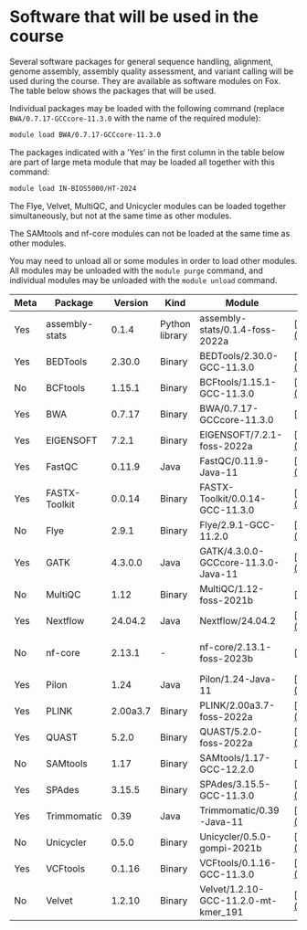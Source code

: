 # Software that will be used in the course

Several software packages for general sequence handling, alignment, genome assembly, assembly quality assessment, and variant calling will be used during the course. They are available as software modules on Fox. The table below shows the packages that will be used.

Individual packages may be loaded with the following command (replace `BWA/0.7.17-GCCcore-11.3.0` with the name of the required module):

```sh
module load BWA/0.7.17-GCCcore-11.3.0
```

The packages indicated with a 'Yes' in the first column in the table below are part of large meta module that may be loaded all together with this command:

```sh
module load IN-BIOS5000/HT-2024
```

The Flye, Velvet, MultiQC, and Unicycler modules can be loaded together simultaneously, but not at the same time as other modules.

The SAMtools and nf-core modules can not be loaded at the same time as other modules.

You may need to unload all or some modules in order to load other modules. All modules may be unloaded with the `module purge` command, and individual modules may be unloaded with the `module unload` command.


Meta | Package | Version | Kind | Module | Documentation | Source code repository
----|---------|---------|------|--------|---------------|-----------------------
Yes | assembly-stats | 0.1.4 | Python library | assembly-stats/0.1.4-foss-2022a | [https://pypi.org/project/assembly-stats](https://pypi.org/project/assembly-stats) | [https://github.com/MikeTrizna/assembly_stats](https://github.com/MikeTrizna/assembly_stats)
Yes | BEDTools | 2.30.0 | Binary | BEDTools/2.30.0-GCC-11.3.0 | [https://bedtools.readthedocs.io/en/latest](https://bedtools.readthedocs.io/en/latest) | [https://github.com/arq5x/bedtools2](https://github.com/arq5x/bedtools2)
No  | BCFtools | 1.15.1 | Binary | BCFtools/1.15.1-GCC-11.3.0 | [https://samtools.github.io/bcftools/bcftools.html](https://samtools.github.io/bcftools/bcftools.html) | [https://github.com/samtools/bcftools](https://github.com/samtools/bcftools)
Yes  | BWA | 0.7.17 | Binary | BWA/0.7.17-GCCcore-11.3.0 | [https://github.com/lh3/bwa](https://github.com/lh3/bwa) | [https://github.com/lh3/bwa](https://github.com/lh3/bwa)
Yes | EIGENSOFT | 7.2.1 | Binary | EIGENSOFT/7.2.1-foss-2022a | [https://github.com/DReichLab/EIG](https://github.com/DReichLab/EIG) |  [https://github.com/DReichLab/EIG](https://github.com/DReichLab/EIG)
Yes | FastQC | 0.11.9 | Java | FastQC/0.11.9-Java-11 | [https://www.bioinformatics.babraham.ac.uk/projects/fastqc](https://www.bioinformatics.babraham.ac.uk/projects/fastqc) | [https://github.com/s-andrews/FastQC](https://github.com/s-andrews/FastQC)
Yes | FASTX-Toolkit | 0.0.14 | Binary | FASTX-Toolkit/0.0.14-GCC-11.3.0 | [https://github.com/agordon/fastx_toolkit](https://github.com/agordon/fastx_toolkit) | [https://github.com/agordon/fastx_toolkit](https://github.com/agordon/fastx_toolkit)
No  | Flye | 2.9.1 | Binary | Flye/2.9.1-GCC-11.2.0 | [https://github.com/fenderglass/Flye](https://github.com/fenderglass/Flye) | [https://github.com/fenderglass/Flye](https://github.com/fenderglass/Flye)
Yes | GATK | 4.3.0.0 | Java | GATK/4.3.0.0-GCCcore-11.3.0-Java-11 | [https://gatk.broadinstitute.org/hc/en-us](https://gatk.broadinstitute.org/hc/en-us) | [https://github.com/broadinstitute/gatk](https://github.com/broadinstitute/gatk)
No  | MultiQC | 1.12 | Binary | MultiQC/1.12-foss-2021b | [https://multiqc.info](https://multiqc.info) | [https://github.com/ewels/MultiQC](https://github.com/ewels/MultiQC)
Yes | Nextflow | 24.04.2 | Java | Nextflow/24.04.2 | [https://www.nextflow.io/docs/latest/index.html](https://www.nextflow.io/docs/latest/index.html) | [https://www.nextflow.io/docs/latest/install.html](https://www.nextflow.io/docs/latest/install.html)
No  | nf-core | 2.13.1 | - | nf-core/2.13.1-foss-2023b | [https://nf-co.re/docs](https://nf-co.re/docs) | [https://nf-co.re/docs/nf-core-tools/installation](https://nf-co.re/docs/nf-core-tools/installation)
Yes | Pilon | 1.24 | Java | Pilon/1.24-Java-11 | [https://github.com/broadinstitute/pilon/wiki](https://github.com/broadinstitute/pilon/wiki) | [https://github.com/broadinstitute/pilon](https://github.com/broadinstitute/pilon)
Yes | PLINK | 2.00a3.7 | Binary | PLINK/2.00a3.7-foss-2022a | [https://www.cog-genomics.org/plink/2.0](https://www.cog-genomics.org/plink/2.0) | [https://www.cog-genomics.org/plink/2.0](https://www.cog-genomics.org/plink/2.0)
Yes | QUAST | 5.2.0 | Binary | QUAST/5.2.0-foss-2022a | [https://quast.sourceforge.net/docs/manual.html](https://quast.sourceforge.net/docs/manual.html) | [https://github.com/ablab/quast](https://github.com/ablab/quast)
No  | SAMtools | 1.17 | Binary | SAMtools/1.17-GCC-12.2.0 | [https://www.htslib.org](https://www.htslib.org) | [https://github.com/samtools/samtools](https://github.com/samtools/samtools)
Yes | SPAdes | 3.15.5 | Binary | SPAdes/3.15.5-GCC-11.3.0 | [https://ablab.github.io/spades/](https://ablab.github.io/spades/) | [https://github.com/ablab/spades](https://github.com/ablab/spades)
Yes | Trimmomatic | 0.39 | Java | Trimmomatic/0.39-Java-11 | [http://www.usadellab.org/cms/?page=trimmomatic](http://www.usadellab.org/cms/?page=trimmomatic) | [https://github.com/usadellab/Trimmomatic](https://github.com/usadellab/Trimmomatic)
No  | Unicycler | 0.5.0 | Binary | Unicycler/0.5.0-gompi-2021b | [https://github.com/rrwick/Unicycler](https://github.com/rrwick/Unicycler) | [https://github.com/rrwick/Unicycler](https://github.com/rrwick/Unicycler)
Yes | VCFtools | 0.1.16 | Binary | VCFtools/0.1.16-GCC-11.3.0 | [https://vcftools.github.io/index.html](https://vcftools.github.io/index.html) | [https://github.com/vcftools/vcftools](https://github.com/vcftools/vcftools)
No  | Velvet | 1.2.10 | Binary | Velvet/1.2.10-GCC-11.2.0-mt-kmer_191 | [https://github.com/dzerbino/velvet](https://github.com/dzerbino/velvet) | [https://github.com/dzerbino/velvet](https://github.com/dzerbino/velvet)
